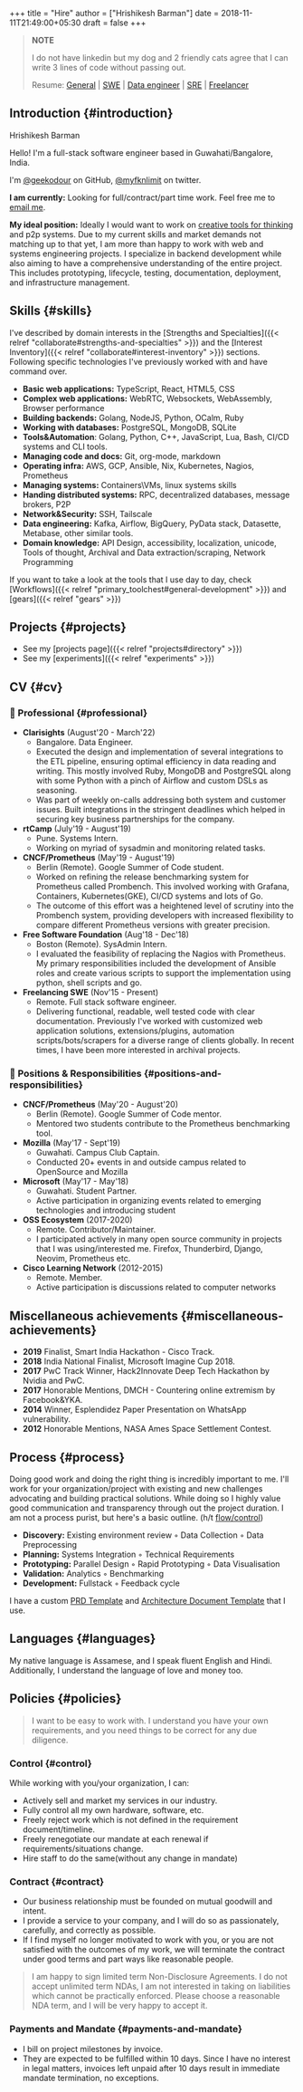 +++
title = "Hire"
author = ["Hrishikesh Barman"]
date = 2018-11-11T21:49:00+05:30
draft = false
+++

<div class="book-hint warning small-text">

> **NOTE**
>
> I do not have linkedin but my dog and 2 friendly cats agree that I can write 3 lines of code without passing out.
>
> Resume: [General](/cv/hrishikesh_barman_general.pdf) | [SWE](/cv/hrishikesh_barman_fullstack.pdf) | [Data engineer](/cv/hrishikesh_barman_de.pdf) | [SRE](/cv/hrishikesh_barman_sre.pdf) | [Freelancer](/cv/hrishikesh_barman_freelance.pdf)
</div>


## Introduction {#introduction}

Hrishikesh Barman

Hello! I'm a full-stack software engineer based in Guwahati/Bangalore, India.

I'm [@geekodour](https://github.com/geekodour) on GitHub, [@myfknlimit](https://twitter.com/myfknlimit) on twitter.

**I am currently:** Looking for full/contract/part time work. Feel free me to [email me](mailto:gigs@geekodour.org).

**My ideal position:** Ideally I would want to work on [creative tools for thinking](https://www.inkandswitch.com/) and p2p systems. Due to my current skills and market demands not matching up to that yet, I am more than happy to work with web and systems engineering projects. I specialize in backend development while also aiming to have a comprehensive understanding of the entire project. This includes prototyping, lifecycle, testing, documentation, deployment, and infrastructure management.


## Skills {#skills}

I've described by domain interests in the [Strengths and Specialties]({{< relref "collaborate#strengths-and-specialties" >}}) and the [Interest Inventory]({{< relref "collaborate#interest-inventory" >}}) sections. Following specific technologies I've previously worked with and have command over.

-   **Basic web applications:** TypeScript, React, HTML5, CSS
-   **Complex web applications:** WebRTC, Websockets, WebAssembly, Browser performance
-   **Building backends:** Golang, NodeJS, Python, OCalm, Ruby
-   **Working with databases:** PostgreSQL, MongoDB, SQLite
-   **Tools&amp;Automation**: Golang, Python, C++, JavaScript, Lua, Bash, CI/CD systems and CLI tools.
-   **Managing code and docs:** Git, org-mode, markdown
-   **Operating infra:** AWS, GCP, Ansible, Nix, Kubernetes, Nagios, Prometheus
-   **Managing systems:** Containers\VMs, linux systems skills
-   **Handing distributed systems:** RPC, decentralized databases, message brokers, P2P
-   **Network&amp;Security:** SSH, Tailscale
-   **Data engineering:** Kafka, Airflow, BigQuery, PyData stack, Datasette, Metabase, other similar tools.
-   **Domain knowledge:** API Design, accessibility, localization, unicode, Tools of thought, Archival and Data extraction/scraping, Network Programming

If you want to take a look at the tools that I use day to day, check [Workflows]({{< relref "primary_toolchest#general-development" >}}) and [gears]({{< relref "gears" >}})


## Projects {#projects}

-   See my [projects page]({{< relref "projects#directory" >}})
-   See my [experiments]({{< relref "experiments" >}})


## CV {#cv}


### 💼 Professional {#professional}

-   **Clarisights** (August'20 - March'22)
    -   Bangalore. Data Engineer.
    -   Executed the design and implementation of several integrations to the ETL pipeline, ensuring optimal efficiency in data reading and writing. This mostly involved Ruby, MongoDB and PostgreSQL along with some Python with a pinch of Airflow and custom DSLs as seasoning.
    -   Was part of weekly on-calls addressing both system and customer issues. Built integrations in the stringent deadlines which helped in securing key business partnerships for the company.
-   **rtCamp** (July'19 - August'19)
    -   Pune. Systems Intern.
    -   Working on myriad of sysadmin and monitoring related tasks.
-   **CNCF/Prometheus** (May'19 - August'19)
    -   Berlin (Remote). Google Summer of Code student.
    -   Worked on refining the release benchmarking system for Prometheus called Prombench. This involved working with Grafana, Containers, Kubernetes(GKE), CI/CD systems and lots of Go.
    -   The outcome of this effort was a heightened level of scrutiny into the Prombench system, providing developers with increased flexibility to compare different Prometheus versions with greater precision.
-   **Free Software Foundation** (Aug'18 - Dec'18)
    -   Boston (Remote). SysAdmin Intern.
    -   I evaluated the feasibility of replacing the Nagios with Prometheus. My primary responsibilities included the development of Ansible roles and create various scripts to support the implementation using python, shell scripts and go.
-   **Freelancing SWE** (Nov'15 - Present)
    -   Remote. Full stack software engineer.
    -   Delivering functional, readable, well tested code with clear documentation. Previously I've worked with customized web application solutions, extensions/plugins, automation scripts/bots/scrapers for a diverse range of clients globally. In recent times, I have been more interested in archival projects.


### 🏃 Positions &amp; Responsibilities {#positions-and-responsibilities}

-   **CNCF/Prometheus** (May'20 - August'20)
    -   Berlin (Remote). Google Summer of Code mentor.
    -   Mentored two students contribute to the Prometheus benchmarking tool.
-   **Mozilla** (May'17 - Sept'19)
    -   Guwahati. Campus Club Captain.
    -   Conducted 20+ events in and outside campus related to OpenSource and Mozilla
-   **Microsoft** (May'17 - May'18)
    -   Guwahati. Student Partner.
    -   Active participation in organizing events related to emerging technologies and introducing student
-   **OSS Ecosystem** (2017-2020)
    -   Remote. Contributor/Maintainer.
    -   I participated actively in many open source community in projects that I was using/interested me. Firefox, Thunderbird, Django, Neovim, Prometheus etc.
-   **Cisco Learning Network** (2012-2015)
    -   Remote. Member.
    -   Active participation is discussions related to computer networks


## Miscellaneous achievements {#miscellaneous-achievements}

-   **2019** Finalist, Smart India Hackathon - Cisco Track.
-   **2018** India National Finalist, Microsoft Imagine Cup 2018.
-   **2017** PwC Track Winner, Hack2Innovate Deep Tech Hackathon by Nvidia and PwC.
-   **2017** Honorable Mentions, DMCH - Countering online extremism by Facebook&amp;YKA.
-   **2014** Winner, Esplendidez Paper Presentation on WhatsApp vulnerability.
-   **2012** Honorable Mentions, NASA Ames Space Settlement Contest.


## Process {#process}

Doing good work and doing the right thing is incredibly important to me. I'll work for your organization/project with existing and new challenges advocating and building practical solutions. While doing so I highly value good communication and transparency through out the project duration.
I am not a process purist, but here's a basic outline. (h/t [flow/control](https://flow-control.io/))

-   **Discovery:** Existing environment review ◦ Data Collection ◦ Data Preprocessing
-   **Planning:** Systems Integration ◦ Technical Requirements
-   **Prototyping:** Parallel Design ◦ Rapid Prototyping ◦ Data Visualisation
-   **Validation:** Analytics ◦ Benchmarking
-   **Development:** Fullstack ◦ Feedback cycle

I have a custom [PRD Template](https://blog.geekodour.org/posts/prd-template/) and [Architecture Document Template](https://blog.geekodour.org/posts/arch-template/) that I use.


## Languages {#languages}

My native language is Assamese, and I speak fluent English and Hindi. Additionally, I understand the language of love and money too.


## Policies {#policies}

<div class="book-hint info small-text">

> I want to be easy to work with. I understand you have your own requirements, and you need things to be correct for any due diligence.
</div>


### Control {#control}

While working with you/your organization, I can:

-   Actively sell and market my services in our industry.
-   Fully control all my own hardware, software, etc.
-   Freely reject work which is not defined in the requirement document/timeline.
-   Freely renegotiate our mandate at each renewal if requirements/situations change.
-   Hire staff to do the same(without any change in mandate)


### Contract {#contract}

-   Our business relationship must be founded on mutual goodwill and intent.
-   I provide a service to your company, and I will do so as passionately, carefully, and correctly as possible.
-   If I find myself no longer motivated to work with you, or you are not satisfied with the outcomes of my work, we will terminate the contract under good terms and part ways like reasonable people.

<div class="book-hint info small-text">

> I am happy to sign limited term Non-Disclosure Agreements. I do not accept unlimited term NDAs, I am not interested in taking on liabilities which cannot be practically enforced. Please choose a reasonable NDA term, and I will be very happy to accept it.
</div>


### Payments and Mandate {#payments-and-mandate}

-   I bill on project milestones by invoice.
-   They are expected to be fulfilled within 10 days. Since I have no interest in legal matters, invoices left unpaid after 10 days result in immediate mandate termination, no exceptions.

